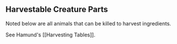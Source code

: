 ## Harvestable Creature Parts

Noted below are all animals that can be killed to harvest ingredients.

See Hamund's [[Harvesting Tables]].